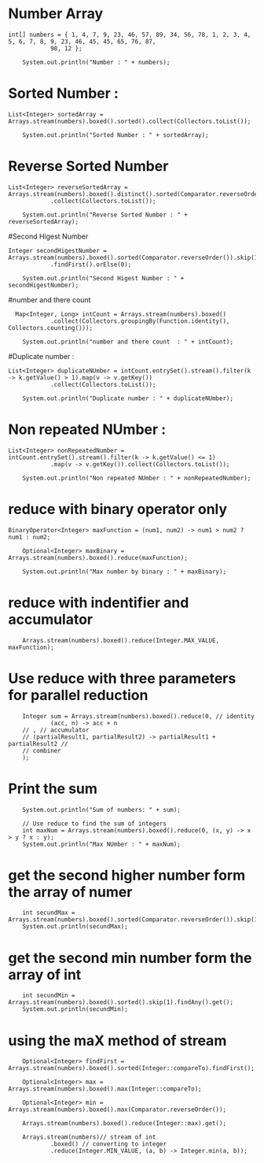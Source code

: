 # Number  Array 
    int[] numbers = { 1, 4, 7, 9, 23, 46, 57, 89, 34, 56, 78, 1, 2, 3, 4, 5, 6, 7, 8, 9, 23, 46, 45, 45, 65, 76, 87,
				98, 12 };

		System.out.println("Number : " + numbers);

# Sorted Number :
    List<Integer> sortedArray = Arrays.stream(numbers).boxed().sorted().collect(Collectors.toList());

		System.out.println("Sorted Number : " + sortedArray);

# Reverse Sorted Number  
    List<Integer> reverseSortedArray = Arrays.stream(numbers).boxed().distinct().sorted(Comparator.reverseOrder())
				.collect(Collectors.toList());

		System.out.println("Reverse Sorted Number : " + reverseSortedArray);

#Second Higest Number
    
    Integer secondHigestNumber = Arrays.stream(numbers).boxed().sorted(Comparator.reverseOrder()).skip(1)
				.findFirst().orElse(0);

		System.out.println("Second Higest Number : " + secondHigestNumber);

#number and there count 
      
      Map<Integer, Long> intCount = Arrays.stream(numbers).boxed()
				.collect(Collectors.groupingBy(Function.identity(), Collectors.counting()));

		System.out.println("number and there count  : " + intCount);

#Duplicate number :
    
    List<Integer> duplicateNUmber = intCount.entrySet().stream().filter(k -> k.getValue() > 1).map(v -> v.getKey())
				.collect(Collectors.toList());

		System.out.println("Duplicate number : " + duplicateNUmber);

# Non repeated NUmber :
    List<Integer> nonRepeatedNumber = intCount.entrySet().stream().filter(k -> k.getValue() <= 1)
				.map(v -> v.getKey()).collect(Collectors.toList());

		System.out.println("Non repeated NUmber : " + nonRepeatedNumber);

#	 reduce with binary operator only

    BinaryOperator<Integer> maxFunction = (num1, num2) -> num1 > num2 ? num1 : num2;

		Optional<Integer> maxBinary = Arrays.stream(numbers).boxed().reduce(maxFunction);

		System.out.println("Max number by binary : " + maxBinary);

# reduce with indentifier and accumulator
		Arrays.stream(numbers).boxed().reduce(Integer.MAX_VALUE, maxFunction);

# Use reduce with three parameters for parallel reduction
		Integer sum = Arrays.stream(numbers).boxed().reduce(0, // identity
				(acc, n) -> acc + n
		// , // accumulator
		// (partialResult1, partialResult2) -> partialResult1 + partialResult2 //
		// combiner
		);

# Print the sum
		System.out.println("Sum of numbers: " + sum);

		// Use reduce to find the sum of integers
		int maxNum = Arrays.stream(numbers).boxed().reduce(0, (x, y) -> x > y ? x : y);
		System.out.println("Max NUmber : " + maxNum);

# get the second higher number form the array of numer
		int secundMax = Arrays.stream(numbers).boxed().sorted(Comparator.reverseOrder()).skip(1).findAny().get();
		System.out.println(secundMax);

#  get the second min number form the array of int
		int secundMin = Arrays.stream(numbers).boxed().sorted().skip(1).findAny().get();
		System.out.println(secundMin);

# using the maX method of stream

		Optional<Integer> findFirst = Arrays.stream(numbers).boxed().sorted(Integer::compareTo).findFirst();

		Optional<Integer> max = Arrays.stream(numbers).boxed().max(Integer::compareTo);

		Optional<Integer> min = Arrays.stream(numbers).boxed().max(Comparator.reverseOrder());

		Arrays.stream(numbers).boxed().reduce(Integer::max).get();

		Arrays.stream(numbers)// stream of int
				.boxed() // converting to integer
				.reduce(Integer.MIN_VALUE, (a, b) -> Integer.min(a, b));
